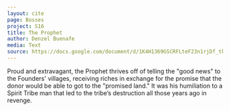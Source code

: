```yaml
---
layout: cite
page: Bosses
project: S16
title: The Prophet
author: Denzel Buenafe
media: Text
source: https://docs.google.com/document/d/1K4H1369GSCRFLteF23n1rjDf_tke8aqb4F7cfBas3RI/edit?usp=sharing
---
```

Proud and extravagant, the Prophet thrives off of telling the "good news" to the Founders' villages, receiving riches in exchange for the promise that the donor would be able to got to the "promised land." It was his humiliation to a Spirit Tribe man that led to the tribe’s destruction all those years ago in revenge.

